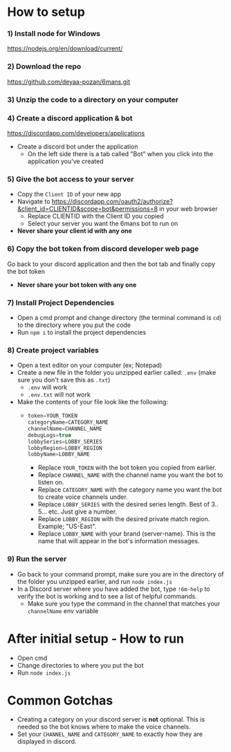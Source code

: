 # How to setup

### 1) Install node for Windows
https://nodejs.org/en/download/current/

### 2) Download the repo

https://github.com/deyaa-pozan/6mans.git

### 3) Unzip the code to a directory on your computer

### 4) Create a discord application & bot
https://discordapp.com/developers/applications
- Create a discord bot under the application
  - On the left side there is a tab called "Bot" when you click into the application you've created

### 5) Give the bot access to your server
- Copy the `Client ID` of your new app
- Navigate to https://discordapp.com/oauth2/authorize?&client_id=CLIENTID&scope=bot&permissions=8 in your web browser
  - Replace CLIENTID with the Client ID you copied
  - Select your server you want the 6mans bot to run on
- <b>Never share your client id with any one</b>
  
### 6) Copy the bot token from discord developer web page
Go back to your discord application and then the bot tab and finally copy the bot token
- <b>Never share your bot token with any one</b>

### 7) Install Project Dependencies
- Open a cmd prompt and change directory (the terminal command is `cd`) to the directory where you put the code
- Run `npm i` to install the project dependencies

### 8) Create project variables
- Open a text editor on your computer (ex; Notepad)
- Create a new file in the folder you unzipped earlier called: `.env` (make sure you don't save this as `.txt`)
  - `.env` will work
  - `.env.txt` will not work
- Make the contents of your file look like the following:
  - ```js
    token=YOUR_TOKEN
    categoryName=CATEGORY_NAME
    channelName=CHANNEL_NAME
    debugLogs=true
    lobbySeries=LOBBY_SERIES
    lobbyRegion=LOBBY_REGION
    lobbyName=LOBBY_NAME
    ```
    - Replace `YOUR_TOKEN` with the bot token you copied from earlier.
    - Replace `CHANNEL_NAME` with the channel name you want the bot to listen on.
    - Replace `CATEGORY_NAME` with the category name you want the bot to create voice channels under.
    - Replace `LOBBY_SERIES` with the desired series length. Best of 3.. 5... etc. Just give a number.
    - Replace `LOBBY_REGION` with the desired private match region. Example; "US-East".
    - Replace `LOBBY_NAME` with your brand (server-name). This is the name that will appear in the bot's information messages.

### 9) Run the server
- Go back to your command prompt, make sure you are in the directory of the folder you unzipped earlier, and run `node index.js`
- In a Discord server where you have added the bot, type `!6m-help` to verify the bot is working and to see a list of helpful commands.
  - Make sure you type the command in the channel that matches your `channelName` env variable

# After initial setup - How to run

- Open cmd
- Change directories to where you put the bot
- Run `node index.js`

# Common Gotchas

- Creating a category on your discord server is <b>not</b> optional. This is needed so the bot knows where to make the voice channels.
- Set your `CHANNEL_NAME` and `CATEGORY_NAME` to exactly how they are displayed in discord.
